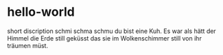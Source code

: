 # hello-world
short discription
schmi schma schmu du bist eine Kuh. Es war als hätt der Himmel die Erde still geküsst das sie im Wolkenschimmer still von ihr träumen müst.
